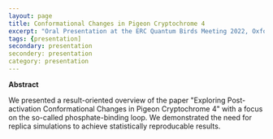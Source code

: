 ```yaml
---
layout: page
title: Conformational Changes in Pigeon Cryptochrome 4
excerpt: "Oral Presentation at the ERC Quantum Birds Meeting 2022, Oxford, United Kingdom"
tags: {presentation]
secondary: presentation
secondery: presentation
category: presentation
---
```


<b>Abstract</b><br>

We presented a result-oriented overview of the paper "Exploring Post-activation Conformational Changes in Pigeon Cryptochrome 4" with a focus on the so-called phosphate-binding loop. We demonstrated the need for replica simulations to achieve statistically reproducable results.
